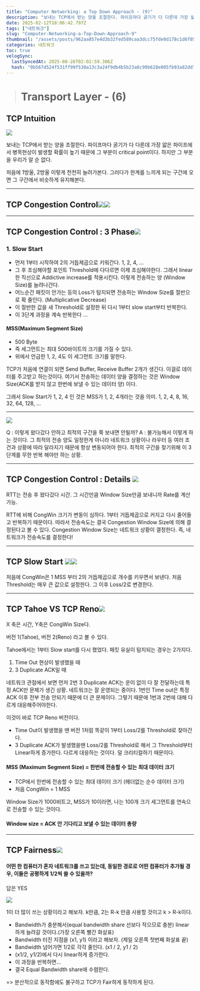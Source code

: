 ```yaml
---
title: "Computer Networking: a Top Down Approach - (9)"
description: "보내는 TCP에서 받는 양을 조절한다. 파이프마다 굵기가 다 다른데 가장 얇은 파이프에서 병목현상이 발생할 확률이 높기 때문에 그 부분이 critical point이다. 하지만 그 부분을 우리가 알 순 없다. 처음에 1방울, 2방울 이렇게 천천히 늘려가본다. 그러다가 "
date: 2025-02-12T18:06:42.797Z
tags: ["네트워크"]
slug: "Computer-Networking-a-Top-Down-Approach-9"
thumbnail: "/assets/posts/962aa857e4d3b32fed589caa3dcc75fde0d178c1d6f053658885c2e444518486.png"
categories: 네트워크
toc: true
velogSync:
  lastSyncedAt: 2025-08-26T02:02:59.306Z
  hash: "0b567d524f531ff99f530a13c3a24f9db4b5b23a8c99b628e005fb93a82dd7ba"
---
```


> # Transport Layer - (6)

## TCP Intuition

![](/assets/posts/325e9d3ca1c3ae439a94f85dd84723ae981e422a1eacc41649eea67e82144e46.png)

보내는 TCP에서 받는 양을 조절한다. 파이프마다 굵기가 다 다른데 가장 얇은 파이프에서 병목현상이 발생할 확률이 높기 때문에 그 부분이 critical point이다. 하지만 그 부분을 우리가 알 순 없다. 

처음에 1방울, 2방울 이렇게 천천히 늘려가본다. 그러다가 한계를 느끼게 되는 구간에 오면 그 구간에서 비슷하게 유지해본다. 

---

## TCP Congestion Control![](/assets/posts/5f766132143c900ab9b615f2f2c5a6ccbbef8add791e9e47feaf97dfc497497d.png)![](/assets/posts/3fc5f37e34cc1ddcd2097a004480e79f50c9f987406cb45430e162718cf271db.png)

---

## TCP Congestion Control : 3 Phase![](/assets/posts/c8eafdd051ce9ae3031b334ba8e7f68488f591c6aa232b7223458af57a5378fb.png)

### 1. Slow Start
- 먼저 1부터 시작하여 2의 거듭제곱으로 키워간다. 1, 2, 4, ... 
- 그 후 조심해야할 포인트 Threshold에 다다르면 이제 조심해야한다. 그래서 linear한 직선으로 Addictive increase를 적용시킨다. 이렇게 전송하는 양 (Window Size)를 늘려나간다.
- 어느순간 패킷이 안가는 등의 Loss가 탐지되면 전송하는 Window Size를 절반으로 확 줄인다. (Multiplicative Decrease)
- 이 절반한 값을 새 Threshold로 설정한 뒤 다시 1부터 slow start부터 반복한다.
- 이 3단계 과정을 계속 반복한다 ... 

#### MSS(Maximum Segment Size)
- 500 Byte
- 즉 세그먼트는 최대 500바이트의 크기를 가질 수 있다.
- 위에서 언급한 1, 2, 4도 이 세그먼트 크기를 말한다. 

TCP가 처음에 연결이 되면 Send Buffer, Receive Buffer 2개가 생긴다. 이걸로 데이터를 주고받고 하는것이다. 여기서 전송하는 데이터 양을 결정하는 것은 Window Size(ACK를 받지 않고 한번에 보낼 수 있는 데이터 양) 이다. 

그래서 Slow Start가 1, 2, 4 인 것은 MSS가 1, 2, 4개라는 것을 의미. 
1, 2, 4, 8, 16, 32, 64, 128, ...

---

![](/assets/posts/f7e61fc35bf547d0eaee93de01fe7f451ae2e73352b3da99d5a811004224f75b.png)

Q : 이렇게 왔다갔다 안하고 최적의 구간을 쭉 보내면 안될까?
A : 불가능해서 이렇게 하는 것이다. 그 최적의 전송 양도 일정한게 아니라 네트워크 상황이나 라우터 등 여러 조건과 상황에 따라 달라지기 때문에 항상 변동되어야 한다. 최적의 구간을 찾기위해 이 3단계를 무한 반복 해야만 하는 상황.

---

## TCP Congestion Control : Details ![](/assets/posts/fc0de6b15800f825c9ec003afe10099cfcbf1255d116a6acce9e5b960d7f568f.png)

RTT는 전송 후 왔다갔다 시간. 그 시간만큼 Window Size만큼 보내니까 Rate를 계산가능.

RTT에 비해 CongWin 크기가 변동이 심하다. 1부터 거듭제곱으로 커지고 다시 줄어들고 반복하기 때문이다. 따라서 전송속도는 결국 Congestion Window Size에 의해 결정된다고 볼 수 있다. Congestion Window Size는 네트워크 상황이 결정한다. 즉, 네트워크가 전송속도를 결정한다!

---

## TCP Slow Start ![](/assets/posts/c286446412f92cce232b70ce5381a2bf8d5273087d42d2b282ec556bea483792.png)![](/assets/posts/06adb3ffd9e8afda660e79a6d379269bd8c8be8cc305eb60b5aa10dbe8b15bbd.png)

처음에 CongWin은 1 MSS 부터 2의 거듭제곱으로 개수를 키우면서 보낸다.
처음 Threshold는 매우 큰 값으로 설정한다. 그 이후 Loss/2로 변경한다.

---

## TCP Tahoe VS TCP Reno![](/assets/posts/e229e47e4fcff0d952732e211ab82113b368ae289bc71ed2d4e27b1588ee679d.png)

X 축은 시간, Y축은 CongWin Size다.

버전 1(Tahoe), 버전 2(Reno) 라고 볼 수 있다.

Tahoe에서는 1부터 Slow start를 다시 했었다. 패킷 유실이 탐지되는 경우는 2가지다.

1. Time Out 현상이 발생했을 때
2. 3 Duplicate ACK일 때

네트워크 관점에서 보면 먼저 2번 3 Duplicate ACK는 운이 없이 다 잘 전달하는데 특정 ACK만 문제가 생긴 상황. 네트워크는 잘 운영되는 중이다. 1번인 Time out은 특정 ACK 이후 전부 전송 안되기 때문에 더 큰 문제이다. 그렇기 때문에 1번과 2번에 대해 다르게 대응해주어야한다. 

이것이 바로 TCP Reno 버전이다.
- Time Out이 발생했을 땐 버전 1처럼 똑같이 1부터 Loss/2를 Threshold로 찾아간다.
- 3 Duplicate ACK가 발생했을땐 Loss/2를 Threshold로 해서 그 Threshold부터 Linear하게 증가한다. 다르게 대응하는 것이다. 덜 크리티컬하기 때문이다.

#### MSS (Maximum Segment Size) = 한번에 전송할 수 있는 최대 데이터 크기
- TCP에서 한번에 전송할 수 있는 최대 데이터 크기 (헤더없는 순수 데이터 크기)
- 처음 CongWin = 1 MSS

Window Size가 1000비트고, MSS가 10이라면, 나는 100개 크기 세그먼트를 연속으로 전송할 수 있는 것이다.

#### Window size = ACK 안 기다리고 보낼 수 있는 데이터 총량

---

## TCP Fairness![](/assets/posts/5e3fa9e5bc78d7052964d9dcff20d5e7401a25e9fc87d2a3b8d66de285a09ea2.png)
#### 어떤 한 컴퓨터가 혼자 네트워크를 쓰고 있는데, 동일한 경로로 어떤 컴퓨터가 추가될 경우, 이들은 공평하게 1/2씩 쓸 수 있을까?
답은 YES

![](/assets/posts/1a9b0f7df5d86d572c52cdd365f673c84eb6abb663df2c625340e01e41594aa9.png)

1이 더 많이 쓰는 상황이라고 해보자. k만큼, 2는 R-k 만큼 사용할 것이고 k > R-k이다.

- Bandwidth가 충분해서(equal bandwidth share 선보다 작으므로 충분) linear하게 늘려갈 것이다.(가장 오른쪽 빨간 화살표)
- Bandwidth 터진 지점을 (x1, y1) 이라고 해보자. (제일 오른쪽 첫번째 화살표 끝)
- Bandwidth 넘어가면 1/2로 각각 줄인다. (x1 / 2, y1 / 2) 
- (x1/2, y1/2)에서 다시 linear하게 증가한다. 
- 이 과정을 반복하면...
- 결국 Equal Bandwidth share에 수렴한다.

=> 분산적으로 동작함에도 불구하고 TCP가 Fair하게 동작하게 된다. 
